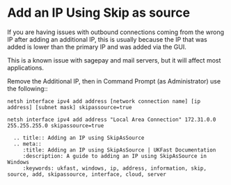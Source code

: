 # Add an IP Using Skip as source

If you are having issues with outbound connections coming from the wrong IP after adding an additional IP, this is usually because the IP that was added is lower than the primary IP and was added via the GUI.

This is a known issue with sagepay and mail servers, but it will affect most applications.

Remove the Additional IP, then in Command Prompt (as Administrator) use the following::

```console
netsh interface ipv4 add address [network connection name] [ip address] [subnet mask] skipassource=true
```

```console
netsh interface ipv4 add address "Local Area Connection" 172.31.0.0 255.255.255.0 skipassource=true
```

```eval_rst
  .. title:: Adding an IP using SkipAsSource
  .. meta::
     :title: Adding an IP using SkipAsSource | UKFast Documentation
     :description: A guide to adding an IP using SkipAsSource in Windows
     :keywords: ukfast, windows, ip, address, information, skip, source, add, skipassource, interface, cloud, server
